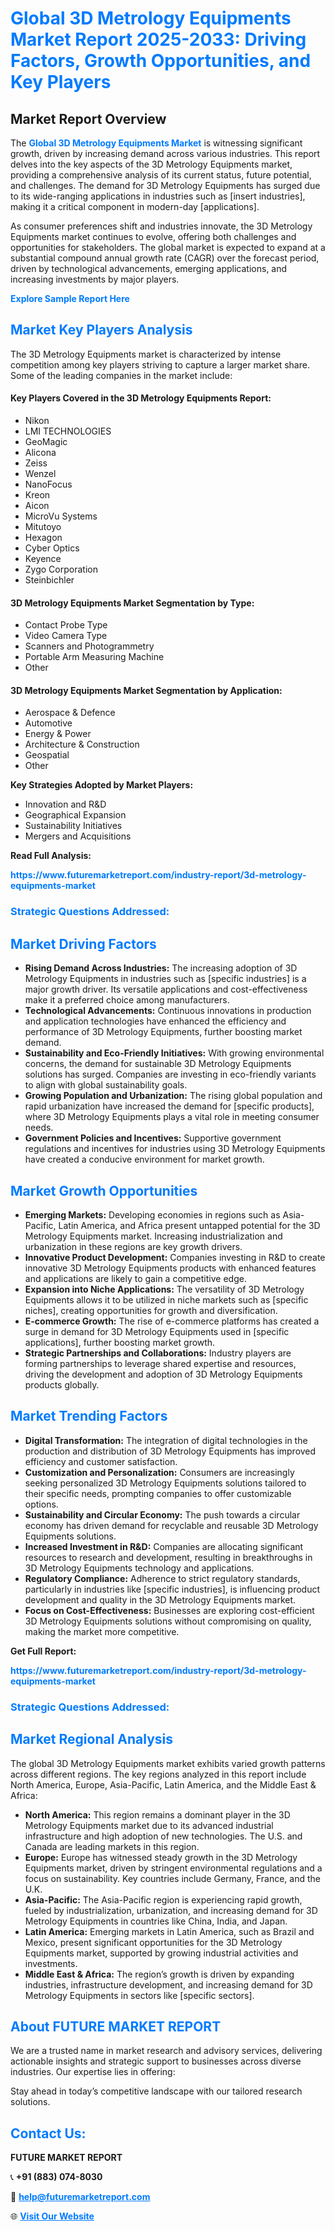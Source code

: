 <h1 style="color: #007BFF;">Global 3D Metrology Equipments Market Report 2025-2033: Driving Factors, Growth Opportunities, and Key Players</h1>

<section id="overview">
<h2>Market Report Overview</h2>
<p>The <a href="https://www.futuremarketreport.com/industry-report/3d-metrology-equipments-market" style="color: #007BFF; text-decoration: none;"><strong>Global 3D Metrology Equipments Market</strong></a> is witnessing significant growth, driven by increasing demand across various industries. This report delves into the key aspects of the 3D Metrology Equipments market, providing a comprehensive analysis of its current status, future potential, and challenges. The demand for 3D Metrology Equipments has surged due to its wide-ranging applications in industries such as [insert industries], making it a critical component in modern-day [applications].</p>
<p>As consumer preferences shift and industries innovate, the 3D Metrology Equipments market continues to evolve, offering both challenges and opportunities for stakeholders. The global market is expected to expand at a substantial compound annual growth rate (CAGR) over the forecast period, driven by technological advancements, emerging applications, and increasing investments by major players.</p>
</section>

<section id="overview">
<p><a href="https://www.futuremarketreport.com/request-sample/reportId=110692" style="color: #007BFF; text-decoration: none;"><strong>Explore Sample Report Here</strong></a></p>
</section>

<section id="key-players">
<h2 style="color: #007BFF;">Market Key Players Analysis</h2>
<p>The 3D Metrology Equipments market is characterized by intense competition among key players striving to capture a larger market share. Some of the leading companies in the market include:</p>
<h4>Key Players Covered in the 3D Metrology Equipments Report:</h4>
<ul><li>Nikon</li><li>LMI TECHNOLOGIES</li><li>GeoMagic</li><li>Alicona</li><li>Zeiss</li><li>Wenzel</li><li>NanoFocus</li><li>Kreon</li><li>Aicon</li><li>MicroVu Systems</li><li>Mitutoyo</li><li>Hexagon</li><li>Cyber Optics</li><li>Keyence</li><li>Zygo Corporation</li><li>Steinbichler</li></ul>
<h4>3D Metrology Equipments Market Segmentation by Type:</h4>
<ul><li>Contact Probe Type</li><li>Video Camera Type</li><li>Scanners and Photogrammetry</li><li>Portable Arm Measuring Machine</li><li>Other</li></ul>

<h4>3D Metrology Equipments Market Segmentation by Application:</h4>
<ul><li>Aerospace &amp; Defence</li><li>Automotive</li><li>Energy &amp; Power</li><li>Architecture &amp; Construction</li><li>Geospatial</li><li>Other</li></ul>
<p><strong>Key Strategies Adopted by Market Players:</strong></p>
<ul>
<li>Innovation and R&D</li>
<li>Geographical Expansion</li>
<li>Sustainability Initiatives</li>
<li>Mergers and Acquisitions</li>
</ul>
</section>

<section>
<p><strong>Read Full Analysis: </strong></p><a href="https://www.futuremarketreport.com/industry-report/3d-metrology-equipments-market" style="color: #007BFF; text-decoration: none;"><strong>https://www.futuremarketreport.com/industry-report/3d-metrology-equipments-market</strong></a>
<h3 style="color: #007BFF;">Strategic Questions Addressed:</h3>
</section>

<section id="driving-factors">
<h2 style="color: #007BFF;">Market Driving Factors</h2>
<ul>
<li><strong>Rising Demand Across Industries:</strong> The increasing adoption of 3D Metrology Equipments in industries such as [specific industries] is a major growth driver. Its versatile applications and cost-effectiveness make it a preferred choice among manufacturers.</li>
<li><strong>Technological Advancements:</strong> Continuous innovations in production and application technologies have enhanced the efficiency and performance of 3D Metrology Equipments, further boosting market demand.</li>
<li><strong>Sustainability and Eco-Friendly Initiatives:</strong> With growing environmental concerns, the demand for sustainable 3D Metrology Equipments solutions has surged. Companies are investing in eco-friendly variants to align with global sustainability goals.</li>
<li><strong>Growing Population and Urbanization:</strong> The rising global population and rapid urbanization have increased the demand for [specific products], where 3D Metrology Equipments plays a vital role in meeting consumer needs.</li>
<li><strong>Government Policies and Incentives:</strong> Supportive government regulations and incentives for industries using 3D Metrology Equipments have created a conducive environment for market growth.</li>
</ul>
</section>

<section id="growth-opportunities">
<h2 style="color: #007BFF;">Market Growth Opportunities</h2>
<ul>
<li><strong>Emerging Markets:</strong> Developing economies in regions such as Asia-Pacific, Latin America, and Africa present untapped potential for the 3D Metrology Equipments market. Increasing industrialization and urbanization in these regions are key growth drivers.</li>
<li><strong>Innovative Product Development:</strong> Companies investing in R&D to create innovative 3D Metrology Equipments products with enhanced features and applications are likely to gain a competitive edge.</li>
<li><strong>Expansion into Niche Applications:</strong> The versatility of 3D Metrology Equipments allows it to be utilized in niche markets such as [specific niches], creating opportunities for growth and diversification.</li>
<li><strong>E-commerce Growth:</strong> The rise of e-commerce platforms has created a surge in demand for 3D Metrology Equipments used in [specific applications], further boosting market growth.</li>
<li><strong>Strategic Partnerships and Collaborations:</strong> Industry players are forming partnerships to leverage shared expertise and resources, driving the development and adoption of 3D Metrology Equipments products globally.</li>
</ul>
</section>

<section id="trending-factors">
<h2 style="color: #007BFF;">Market Trending Factors</h2>
<ul>
<li><strong>Digital Transformation:</strong> The integration of digital technologies in the production and distribution of 3D Metrology Equipments has improved efficiency and customer satisfaction.</li>
<li><strong>Customization and Personalization:</strong> Consumers are increasingly seeking personalized 3D Metrology Equipments solutions tailored to their specific needs, prompting companies to offer customizable options.</li>
<li><strong>Sustainability and Circular Economy:</strong> The push towards a circular economy has driven demand for recyclable and reusable 3D Metrology Equipments solutions.</li>
<li><strong>Increased Investment in R&D:</strong> Companies are allocating significant resources to research and development, resulting in breakthroughs in 3D Metrology Equipments technology and applications.</li>
<li><strong>Regulatory Compliance:</strong> Adherence to strict regulatory standards, particularly in industries like [specific industries], is influencing product development and quality in the 3D Metrology Equipments market.</li>
<li><strong>Focus on Cost-Effectiveness:</strong> Businesses are exploring cost-efficient 3D Metrology Equipments solutions without compromising on quality, making the market more competitive.</li>
</ul>
</section>

<section>
<p><strong>Get Full Report: </strong></p><a href="https://www.futuremarketreport.com/industry-report/3d-metrology-equipments-market" style="color: #007BFF; text-decoration: none;"><strong>https://www.futuremarketreport.com/industry-report/3d-metrology-equipments-market</strong></a>
<h3 style="color: #007BFF;">Strategic Questions Addressed:</h3>
</section>


<section id="regional-analysis">
<h2 style="color: #007BFF;">Market Regional Analysis</h2>
<p>The global 3D Metrology Equipments market exhibits varied growth patterns across different regions. The key regions analyzed in this report include North America, Europe, Asia-Pacific, Latin America, and the Middle East & Africa:</p>
<ul>
<li><strong>North America:</strong> This region remains a dominant player in the 3D Metrology Equipments market due to its advanced industrial infrastructure and high adoption of new technologies. The U.S. and Canada are leading markets in this region.</li>
<li><strong>Europe:</strong> Europe has witnessed steady growth in the 3D Metrology Equipments market, driven by stringent environmental regulations and a focus on sustainability. Key countries include Germany, France, and the U.K.</li>
<li><strong>Asia-Pacific:</strong> The Asia-Pacific region is experiencing rapid growth, fueled by industrialization, urbanization, and increasing demand for 3D Metrology Equipments in countries like China, India, and Japan.</li>
<li><strong>Latin America:</strong> Emerging markets in Latin America, such as Brazil and Mexico, present significant opportunities for the 3D Metrology Equipments market, supported by growing industrial activities and investments.</li>
<li><strong>Middle East & Africa:</strong> The region’s growth is driven by expanding industries, infrastructure development, and increasing demand for 3D Metrology Equipments in sectors like [specific sectors].</li>
</ul>
</section>

<footer>
<h2 style="color: #007BFF;">About FUTURE MARKET REPORT</h2>
<p>We are a trusted name in market research and advisory services, delivering actionable insights and strategic support to businesses across diverse industries. Our expertise lies in offering:</p>

<p>Stay ahead in today’s competitive landscape with our tailored research solutions.</p>

<h2 style="color: #007BFF;">Contact Us:</h2>
<p><strong>FUTURE MARKET REPORT</strong></p>
<p>📞 <strong>+91 (883) 074-8030</strong></p>
<p>📧 <strong><a href="mailto:help@futuremarketreport.com" style="color: #007BFF;">help@futuremarketreport.com</a></strong></p>
<p>🌐 <strong><a href="https://www.futuremarketreport.com/" style="color: #007BFF;">Visit Our Website</a></strong></p>
</footer>